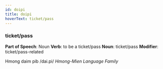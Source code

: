 ```yaml
---
id: doipi
title: doipi
hoverText: ticket/pass
---
```


### ticket/pass

**Part of Speech**: Noun
**Verb**: to be a ticket/pass
**Noun**: ticket/pass
**Modifier**: ticket/pass-related

Hmong daim pib /dai.pi/
*Hmong-Mien Language Family*